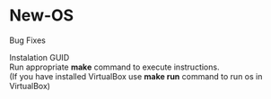 # New-OS
Bug Fixes

Instalation GUID  
Run appropriate **make** command to execute instructions.  
(If you have installed VirtualBox use **make run** command to run os in VirtualBox)
